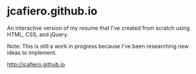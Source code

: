 # jcafiero.github.io

An interactive version of my resume that I've created from scratch using HTML, CSS, and jQuery.

Note: This is still a work in progress because I've been researching new ideas to implement.

http://jcafiero.github.io
